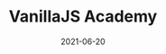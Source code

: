 ---
title: VanillaJS Academy
description: Projects for Chris Ferdinandi's Vanilla JS Academy, a project-based online JavaScript training program for beginners.
skills: Javascript & CSS
image: /assets/img/projects/vanillajs-thumbnail-1.jpg
date: 2021-06-20
tags:
  - code-projects
layout: layouts/code-projects.njk
webLink: https://vanillajs-academy-2020-ximenavf.netlify.app/index.html
githubLink: https://github.com/ximenavf92/vanillajs-academy-2020/ 
---